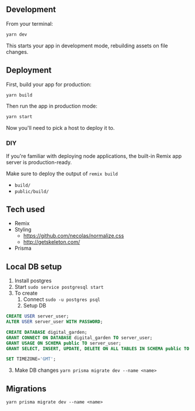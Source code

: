 ## Development

From your terminal:

```sh
yarn dev
```

This starts your app in development mode, rebuilding assets on file changes.

## Deployment

First, build your app for production:

```sh
yarn build
```

Then run the app in production mode:

```sh
yarn start
```

Now you'll need to pick a host to deploy it to.

### DIY

If you're familiar with deploying node applications, the built-in Remix app server is production-ready.

Make sure to deploy the output of `remix build`

- `build/`
- `public/build/`



## Tech used
* Remix
* Styling
  * https://github.com/necolas/normalize.css
  * http://getskeleton.com/
* Prisma


## Local DB setup
1. Install postgres
2. Start `sudo service postgresql start`
3. To create
   1. Connect `sudo -u postgres psql`
   2. Setup DB
```sql
CREATE USER server_user;
ALTER USER server_user WITH PASSWORD;

CREATE DATABASE digital_garden;
GRANT CONNECT ON DATABASE digital_garden TO server_user;
GRANT USAGE ON SCHEMA public TO server_user;
GRANT SELECT, INSERT, UPDATE, DELETE ON ALL TABLES IN SCHEMA public TO server_user;

SET TIMEZONE='GMT';
```
   3. Make DB changes `yarn prisma migrate dev --name <name>`

## Migrations
`yarn prisma migrate dev --name <name>`